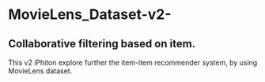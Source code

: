 # MovieLens_Dataset-v2-
## Collaborative filtering based on item.

This v2 iPhiton explore further the item-item recommender system, by using MovieLens dataset.
